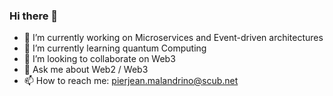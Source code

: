 ### Hi there 👋


- 🔭 I’m currently working on Microservices and Event-driven architectures
- 🌱 I’m currently learning quantum Computing
- 👯 I’m looking to collaborate on Web3
- 💬 Ask me about Web2 / Web3
- 📫 How to reach me: pierjean.malandrino@scub.net

<!--
**pjmalandrino/pjmalandrino** is a ✨ _special_ ✨ repository because its `README.md` (this file) appears on your GitHub profile.

Here are some ideas to get you started:

-->
